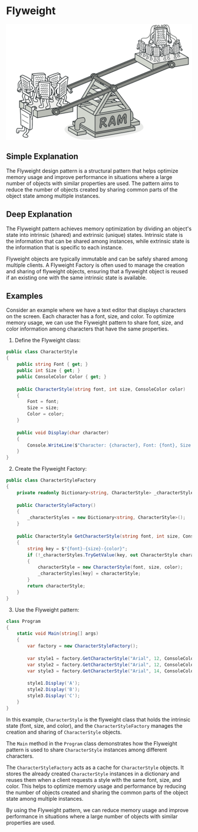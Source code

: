 # Flyweight

![](../Assets/flyweight.png)

## Simple Explanation

The Flyweight design pattern is a structural pattern that helps optimize memory usage and improve performance in situations where a large number of objects with similar properties are used. The pattern aims to reduce the number of objects created by sharing common parts of the object state among multiple instances.

## Deep Explanation

The Flyweight pattern achieves memory optimization by dividing an object's state into intrinsic (shared) and extrinsic (unique) states. Intrinsic state is the information that can be shared among instances, while extrinsic state is the information that is specific to each instance.

Flyweight objects are typically immutable and can be safely shared among multiple clients. A Flyweight Factory is often used to manage the creation and sharing of flyweight objects, ensuring that a flyweight object is reused if an existing one with the same intrinsic state is available.

## Examples

Consider an example where we have a text editor that displays characters on the screen. Each character has a font, size, and color. To optimize memory usage, we can use the Flyweight pattern to share font, size, and color information among characters that have the same properties.

1. Define the Flyweight class:

```C#
public class CharacterStyle
{
    public string Font { get; }
    public int Size { get; }
    public ConsoleColor Color { get; }

    public CharacterStyle(string font, int size, ConsoleColor color)
    {
        Font = font;
        Size = size;
        Color = color;
    }

    public void Display(char character)
    {
        Console.WriteLine($"Character: {character}, Font: {font}, Size: {size}, Color: {color}")
    }
}
```

2. Create the Flyweight Factory:

```C#
public class CharacterStyleFactory
{
    private readonly Dictionary<string, CharacterStyle> _characterStyles;

    public CharacterStyleFactory()
    {
        _characterStyles = new Dictionary<string, CharacterStyle>();
    }

    public CharacterStyle GetCharacterStyle(string font, int size, ConsoleColor color)
    {
        string key = $"{font}-{size}-{color}";
        if (!_characterStyles.TryGetValue(key, out CharacterStyle characterStyle))
        {
            characterStyle = new CharacterStyle(font, size, color);
            _characterStyles[key] = characterStyle;
        }
        return characterStyle;
    }
}
```

3. Use the Flyweight pattern:

```C#
class Program
{
    static void Main(string[] args)
    {
        var factory = new CharacterStyleFactory();

        var style1 = factory.GetCharacterStyle("Arial", 12, ConsoleColor.Red);
        var style2 = factory.GetCharacterStyle("Arial", 12, ConsoleColor.Red);
        var style3 = factory.GetCharacterStyle("Arial", 14, ConsoleColor.Blue);

        style1.Display('A');
        style2.Display('B');
        style3.Display('C');
    }
}
```

In this example, `CharacterStyle` is the flyweight class that holds the intrinsic state (font, size, and color), and the `CharacterStyleFactory` manages the creation and sharing of `CharacterStyle` objects. 

The `Main` method in the `Program` class demonstrates how the Flyweight pattern is used to share `CharacterStyle` instances among different characters.

The `CharacterStyleFactory` acts as a cache for `CharacterStyle` objects. It stores the already created `CharacterStyle` instances in a dictionary and reuses them when a client requests a style with the same font, size, and color. This helps to optimize memory usage and performance by reducing the number of objects created and sharing the common parts of the object state among multiple instances.

By using the Flyweight pattern, we can reduce memory usage and improve performance in situations where a large number of objects with similar properties are used.